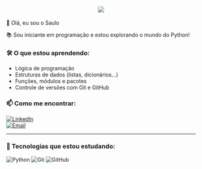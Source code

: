 <h1 align="center">
  <img src="https://readme-typing-svg.herokuapp.com?font=Fira+Code&size=30&pause=1000&color=22DDDD&center=true&vCenter=true&width=435&lines=Olá%2C+eu+sou+iniciante+em+Python!;Aprendendo+a+programar+com+dedicação.">
</h1>
 👋 Olá, eu sou o Saulo

📚 Sou iniciante em programação e estou explorando o mundo do Python!

### 🛠 O que estou aprendendo:
- Lógica de programação
- Estruturas de dados (listas, dicionários…)
- Funções, módulos e pacotes
- Controle de versões com Git e GitHub

### 📫 Como me encontrar:
[![LinkedIn](https://img.shields.io/badge/LinkedIn-0077B5?style=flat&logo=linkedin&logoColor=white)](https://www.linkedin.com/in/seu-usuario)  
[![Email](https://img.shields.io/badge/Email-D14836?style=flat&logo=gmail&logoColor=white)](mailto:seuemail@gmail.com)

---

### 🚀 Tecnologias que estou estudando:
![Python](https://img.shields.io/badge/Python-3776AB?style=for-the-badge&logo=python&logoColor=white)
![Git](https://img.shields.io/badge/Git-F05032?style=for-the-badge&logo=git&logoColor=white)
![GitHub](https://img.shields.io/badge/GitHub-181717?style=for-the-badge&logo=github&logoColor=white)
